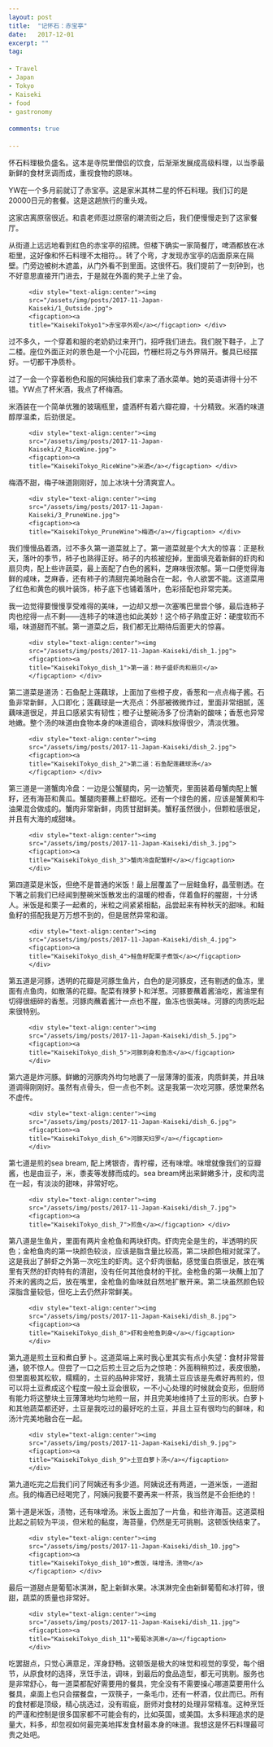 ```yaml
---
layout: post
title:  "记怀石：赤宝亭"
date:   2017-12-01
excerpt: ""
tag:

- Travel
- Japan
- Tokyo
- Kaiseki
- food
- gastronomy

comments: true

---
```




怀石料理极负盛名。这本是寺院里僧侣的饮食，后渐渐发展成高级料理，以当季最新鲜的食材烹调而成，重视食物的原味。

YW在一个多月前就订了赤宝亭。这是家米其林二星的怀石料理。我们订的是20000日元的套餐。这是这趟旅行的重头戏。

这家店离原宿很近。和袁老师逛过原宿的潮流街之后，我们便慢慢走到了这家餐厅。

从街道上远远地看到红色的赤宝亭的招牌。但楼下确实一家简餐厅，啤酒都放在冰柜里，这好像和怀石料理不太相符。。转了个弯，才发现赤宝亭的店面原来在隔壁。门旁边被树木遮盖，从门外看不到里面。这很怀石。我们提前了一刻钟到，也不好意思直接开门进去，于是就在外面的凳子上坐了会。

<figure>

	<div style="text-align:center"><img src="/assets/img/posts/2017-11-Japan-Kaiseki/1_Outside.jpg">
	<figcaption><a 
	title="KaisekiTokyo1">赤宝亭外观</a></figcaption> </div>
</figure>

过不多久，一个穿着和服的老奶奶过来开门，招呼我们进去。我们脱下鞋子，上了二楼。座位外面正对的景色是一个小花园，竹栅栏将之与外界隔开。餐具已经摆好。一切都干净质朴。

过了一会一个穿着粉色和服的阿姨给我们拿来了酒水菜单。她的英语讲得十分不错。YW点了杯米酒，我点了杯梅酒。

米酒装在一个简单优雅的玻璃瓶里，盛酒杯有着六瓣花瓣，十分精致。米酒的味道醇厚温柔，后劲很足。

<figure>

```
<div style="text-align:center"><img src="/assets/img/posts/2017-11-Japan-Kaiseki/2_RiceWine.jpg">
<figcaption><a 
title="KaisekiTokyo_RiceWine">米酒</a></figcaption> </div>
```

</figure>

梅酒不甜，梅子味道刚刚好，加上冰块十分清爽宜人。

<figure>

```
<div style="text-align:center"><img src="/assets/img/posts/2017-11-Japan-Kaiseki/3_PruneWine.jpg">
<figcaption><a 
title="KaisekiTokyo_PruneWine">梅酒</a></figcaption> </div>
```

</figure>

我们慢慢品着酒，过不多久第一道菜就上了。第一道菜就是个大大的惊喜：正是秋天，落叶的季节，柿子也熟得正好。柿子的内核被挖掉，里面填充着新鲜的虾肉和扇贝肉，配上些许蔬菜，最上面配了白色的酱料，芝麻味很浓郁。第一口便觉得海鲜的咸味，芝麻香，还有柿子的清甜完美地融合在一起，令人欲罢不能。这道菜用了红色和黄色的枫叶装饰，柿子底下也铺着落叶，色彩搭配也非常完美。

我一边觉得要慢慢享受难得的美味，一边却又想一次塞嘴巴里尝个够，最后连柿子肉也挖得一点不剩——连柿子的味道也如此美妙！这个柿子熟度正好：硬度软而不塌，味道甜而不腻。第一道菜之后，我们都无比期待后面更大的惊喜。

<figure>

```
<div style="text-align:center"><img src="/assets/img/posts/2017-11-Japan-Kaiseki/dish_1.jpg">
<figcaption><a 
title="KaisekiTokyo_dish_1">第一道：柿子盛虾肉和扇贝</a></figcaption> </div>
```

</figure>

第二道菜是道汤：石鱼配上莲藕球，上面加了些橙子皮，香葱和一点点梅子酱。石鱼非常新鲜，入口即化；莲藕球是一大亮点：外部被微微炸过，里面非常细腻，莲藕味道很足，并且口感紧实有韧性；橙子让整碗汤多了份清新的酸味；香葱也异常地嫩。整个汤的味道由食物本身的味道组合，调味料放得很少，清淡优雅。

<figure>

```
<div style="text-align:center"><img src="/assets/img/posts/2017-11-Japan-Kaiseki/dish_2.jpg">
<figcaption><a 
title="KaisekiTokyo_dish_2">第二道：石鱼配莲藕球汤</a></figcaption> </div>
```

</figure>

第三道是一道蟹肉冷盘：一边是公蟹腿肉，另一边蟹壳，里面装着母蟹肉配上蟹籽，还有海苔和黄瓜。蟹腿肉要蘸上虾醋吃。还有一个绿色的酱，应该是蟹黄和牛油果混合做成的。蟹肉非常新鲜，肉质甘甜鲜美。蟹籽虽然很小，但颗粒感很足，并且有大海的咸甜味。

<figure>

```
<div style="text-align:center"><img src="/assets/img/posts/2017-11-Japan-Kaiseki/dish_3.jpg">
<figcaption><a 
title="KaisekiTokyo_dish_3">蟹肉冷盘配蟹籽</a></figcaption> </div>
```

</figure>

第四道菜是米饭，但绝不是普通的米饭！最上层覆盖了一层鲑鱼籽，晶莹剔透。在下箸之前我们已经闻到整碗米饭散发出的温暖的橙香，伴着鱼籽的腥甜，十分诱人。米饭是和栗子一起煮的，米粒之间紧紧相黏，品尝起来有种秋天的甜味。和鲑鱼籽的搭配我是万万想不到的，但是居然异常和谐。

<figure>

```
<div style="text-align:center"><img src="/assets/img/posts/2017-11-Japan-Kaiseki/dish_4.jpg">
<figcaption><a 
title="KaisekiTokyo_dish_4">鲑鱼籽配栗子煮饭</a></figcaption> </div>
```

</figure>

第五道是河豚，透明的花瓣是河豚生鱼片，白色的是河豚皮，还有剔透的鱼冻，里面有点鱼肉，如散落的花瓣。配菜有辣萝卜和洋葱。河豚要蘸着酱油吃，酱油里有切得很细碎的香葱。河豚肉蘸着酱汁一点也不腥，鱼冻也很美味。河豚的肉质吃起来很特别。

<figure>

```
<div style="text-align:center"><img src="/assets/img/posts/2017-11-Japan-Kaiseki/dish_5.jpg">
<figcaption><a 
title="KaisekiTokyo_dish_5">河豚刺身和鱼冻</a></figcaption> </div>
```

</figure>

第六道是炸河豚。鲜嫩的河豚肉外均匀地裹了一层薄薄的蛋液，肉质鲜美，并且味道调得刚刚好。虽然有点骨头，但一点也不刺。这是我第一次吃河豚，感觉果然名不虚传。

<figure>

```
<div style="text-align:center"><img src="/assets/img/posts/2017-11-Japan-Kaiseki/dish_6.jpg">
<figcaption><a 
title="KaisekiTokyo_dish_6">河豚天妇罗</a></figcaption> </div>
```

</figure>

第七道是煎的sea bream, 配上烤银杏，青柠檬，还有味增。味增就像我们的豆瓣酱，也是由豆子，米，黍麦等发酵而成的。sea bream烤出来鲜嫩多汁，皮和肉混在一起，有淡淡的甜味，非常好吃。

<figure>

```
<div style="text-align:center"><img src="/assets/img/posts/2017-11-Japan-Kaiseki/dish_7.jpg">
<figcaption><a 
title="KaisekiTokyo_dish_7">煎鱼</a></figcaption> </div>
```

</figure>

第八道是生鱼片，里面有两片金枪鱼和两块虾肉。虾肉完全是生的，半透明的灰色；金枪鱼肉的第一块颜色较淡，应该是脂含量比较高，第二块颜色相对就深了。这是我出了醉虾之外第一次吃生的虾肉。这个虾肉很黏，感觉蛋白质很足，放在嘴里有天然的虾肉特有的清甜，没有任何其他食材的干扰。金枪鱼的第一块蘸上加了芥末的酱肉之后，放在嘴里，金枪鱼的鱼味就自然地扩散开来。第二块虽然颜色较深脂含量较低，但吃上去仍然非常鲜美。

<figure>

```
<div style="text-align:center"><img src="/assets/img/posts/2017-11-Japan-Kaiseki/dish_8.jpg">
<figcaption><a 
title="KaisekiTokyo_dish_8">虾和金枪鱼刺身</a></figcaption> </div>
```

</figure>

第九道是煎土豆和煮白萝卜。这道菜端上来时我心里其实有点小失望：食材非常普通，貌不惊人。但尝了一口之后煎土豆之后为之惊艳：外面稍稍煎过，表皮很脆，但里面极其松软，糯糯的，土豆的品种非常好，我猜土豆应该是先煮好再煎的，但可以将土豆煮成这个程度一般土豆会很软，一不小心处理的时候就会变形，但厨师有能力将这整块土豆薄薄地均匀地煎一层，并且完美地维持了土豆的形状。白萝卜和其他蔬菜都还好，土豆是我吃过的最好吃的土豆，并且土豆有很均匀的鲜味，和汤汁完美地融合在一起。

<figure>

```
<div style="text-align:center"><img src="/assets/img/posts/2017-11-Japan-Kaiseki/dish_9.jpg">
<figcaption><a 
title="KaisekiTokyo_dish_9">土豆白萝卜汤</a></figcaption> </div>
```

</figure>

第九道吃完之后我们问了阿姨还有多少道。阿姨说还有两道，一道米饭，一道甜点。我的梅酒已经喝完了，阿姨问我要不要再来一杯茶，我当然是不会拒绝的！

第十道是米饭，渍物，还有味增汤。米饭上面加了一片鱼，和些许海苔。这道菜相比起之前较为平淡，但米粒的黏度，海苔量，仍然是无可挑剔。这顿饭快结束了。

<figure>

```
<div style="text-align:center"><img src="/assets/img/posts/2017-11-Japan-Kaiseki/dish_10.jpg">
<figcaption><a 
title="KaisekiTokyo_dish_10">煮饭，味增汤，渍物</a></figcaption> </div>
```

</figure>

最后一道甜点是葡萄冰淇淋，配上新鲜水果。冰淇淋完全由新鲜葡萄和冰打碎，很甜，蔬菜的质量也非常好。

<figure>

```
<div style="text-align:center"><img src="/assets/img/posts/2017-11-Japan-Kaiseki/dish_11.jpg">
<figcaption><a 
title="KaisekiTokyo_dish_11">葡萄冰淇淋</a></figcaption> </div>
```

</figure>

吃罢甜点，只觉心满意足，浑身舒畅。这顿饭是极大的味觉和视觉的享受，每个细节，从原食材的选择，烹饪手法，调味，到最后的食品造型，都无可挑剔。服务也是非常舒心，每一道菜都配好需要用的餐具，完全没有不需要操心哪道菜要用什么餐具，桌面上也只会摆餐盘，一双筷子，一条毛巾，还有一杯酒，仅此而已。所有的食材都是顶级，精心挑选过，没有瑕疵，厨师对食材的处理非常精准。这种烹饪的严谨和控制是很多国家都不可能会有的，比如英国，或美国。太多料理追求的是量大，料多，却忽视如何最完美地挥发食材最本身的味道。我想这是怀石料理最可贵之处吧。